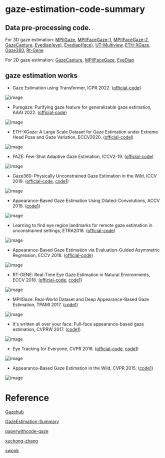 # gaze-estimation-code-summary
## Data pre-processing code.
For 3D gaze estimation: [MPIIGaze](http://phi-ai.buaa.edu.cn/Gazehub/3D-dataset/#mpiigaze), [MPIIFaceGaze-1](http://phi-ai.buaa.edu.cn/Gazehub/3D-dataset/#mpiifacegaze), [MPIIFaceGaze-2](https://github.com/swook/faze_preprocess), [GazeCapture](https://github.com/swook/faze_preprocess), [Eyediap(eye)](http://phi-ai.buaa.edu.cn/Gazehub/3D-dataset/#eyediap-eye), [Eyediap(face)](http://phi-ai.buaa.edu.cn/Gazehub/3D-dataset/#eyediap-face), [UT-Multiview](http://phi-ai.buaa.edu.cn/Gazehub/3D-dataset/#ut-multiview), [ETH-XGaze](http://phi-ai.buaa.edu.cn/Gazehub/3D-dataset/#eth-xgaze), [Gaze360](http://phi-ai.buaa.edu.cn/Gazehub/3D-dataset/#gaze360), [Rt-Gene](http://phi-ai.buaa.edu.cn/Gazehub/3D-dataset/#rt-gene)

For 2D gaze estimation: [GazeCapture](http://phi-ai.buaa.edu.cn/Gazehub/2D-dataset/#gazecapture), [MPIIFaceGaze](http://phi-ai.buaa.edu.cn/Gazehub/2D-dataset/#mpiifacegaze), [EyeDiap](http://phi-ai.buaa.edu.cn/Gazehub/2D-dataset/#eyediap)

## gaze estimation works
* Gaze Estimation using Transformer, ICPR 2022. ([official-code](https://github.com/yihuacheng/GazeTR))

![image](https://user-images.githubusercontent.com/26761880/174578497-040b633d-edd2-4b09-ac2a-1215f875fe85.png)

* Puregaze: Purifying gaze feature for generalizable gaze estimation, AAAI 2022. ([official-code](https://github.com/yihuacheng/PureGaze))

![image](https://user-images.githubusercontent.com/26761880/174579784-3a71b6ff-40b8-41e0-ba34-0ab9be7aea6d.png)

* ETH-XGaze: A Large Scale Dataset for Gaze Estimation under Extreme Head Pose and Gaze Variation, ECCV2020. ([official-codel](https://github.com/xucong-zhang/ETH-XGaze))

![image](https://user-images.githubusercontent.com/26761880/174726434-db9c5db8-20a5-441d-a126-0c63cc83afae.png)

* FAZE: Few-Shot Adaptive Gaze Estimation, ICCV2-19. ([official-code](https://github.com/NVlabs/few_shot_gaze))

![image](https://user-images.githubusercontent.com/26761880/174726747-b613a88e-6631-4e4a-acea-f33b6b1394ee.png)

* Gaze360: Physically Unconstrained Gaze Estimation in the Wild, ICCV 2019. ([official-code](https://github.com/erkil1452/gaze360), [code1](https://github.com/yihuacheng/Gaze360))

![image](https://user-images.githubusercontent.com/26761880/174583745-c46127a0-02e6-456f-9d9e-10b3f966ab1e.png)

* Appearance-Based Gaze Estimation Using Dilated-Convolutions, ACCV 2019. ([code1](https://github.com/yihuacheng/Dilated-Net))

![image](https://user-images.githubusercontent.com/26761880/174702356-d3dd3960-0abb-40c1-b12e-31012813b088.png)

* Learning to find eye region landmarks for remote gaze estimation in unconstrained settings, ETRA2018. ([official-code](https://github.com/swook/GazeML))

![image](https://user-images.githubusercontent.com/26761880/174728173-e4d1a08e-1bba-47b2-b5f1-a20fc3cf9299.png)

* Appearance-Based Gaze Estimation via Evaluation-Guided Asymmetric Regression, ECCV 2018. ([official-code](https://github.com/yihuacheng/ARE-GazeEstimation))

![image](https://user-images.githubusercontent.com/26761880/174580698-339e552f-39d9-43d4-a86b-f81d695934bf.png)

* RT-GENE: Real-Time Eye Gaze Estimation in Natural Environments, ECCV 2018. ([official-code](https://github.com/Tobias-Fischer/rt_gene), [code1](https://github.com/yihuacheng/RT-Gene))

![image](https://user-images.githubusercontent.com/26761880/174702999-4893ca77-5146-40d9-8f06-8cc84aedd5dc.png)

* MPIIGaze: Real-World Dataset and Deep Appearance-Based Gaze Estimation, TPAMI 2017. ([code1](https://github.com/yihuacheng/Gaze-Net))

![image](https://user-images.githubusercontent.com/26761880/174710049-cd1dc398-45fa-45a6-98b7-d242b80e20b1.png)

* It's written all over your face: Full-face appearance-based gaze estimation, CVPRW 2017. ([code1](https://github.com/yihuacheng/Full-face))

![image](https://user-images.githubusercontent.com/26761880/174710734-952dfb7e-90a5-4f35-8243-2d1b1751fd52.png)

* Eye Tracking for Everyone, CVPR 2016. ([official-code](https://github.com/CSAILVision/GazeCapture), [code1](https://github.com/yihuacheng/Itracker))

![image](https://user-images.githubusercontent.com/26761880/174711314-ab202fe4-fa44-42c3-a745-e17eefc7bd41.png)

* Appearance-Based Gaze Estimation in the Wild, CVPR 2015. ([code1](https://github.com/yihuacheng/Mnist))

![image](https://user-images.githubusercontent.com/26761880/174712034-ebb4c2fc-8683-46a4-b67e-432a326a3747.png)







# Reference
[Gazehub](http://phi-ai.buaa.edu.cn/Gazehub/)

[GazeEstimation-Summary](https://github.com/yihuacheng/GazeEstimation-Summary)

[paperwithcode-gaze](https://paperswithcode.com/task/gaze-estimation)

[xuchong-zhang](https://github.com/xucong-zhang?tab=repositories)

[swook](https://github.com/swook)
